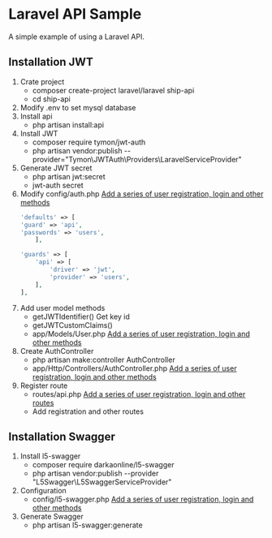 #  Laravel API Sample
A simple example of using a Laravel API.

## Installation JWT
1.  Crate project
    - composer create-project laravel/laravel ship-api
    - cd ship-api
2. Modify .env to set mysql database
3. Install api
    - php artisan install:api
4. Install JWT
    - composer require tymon/jwt-auth
    - php artisan vendor:publish --provider="Tymon\JWTAuth\Providers\LaravelServiceProvider"
5. Generate JWT secret
    - php artisan jwt:secret
    - jwt-auth secret 
6. Modify config/auth.php  [Add a series of user registration, login and other methods](config/auth.php)
    ```php 
    'defaults' => [
    'guard' => 'api',
    'passwords' => 'users',
        ],
 
    'guards' => [
        'api' => [
            'driver' => 'jwt',
            'provider' => 'users',
        ],
    ],
    ```
7. Add user model methods
    - getJWTIdentifier() Get key id
    - getJWTCustomClaims()
    - app/Models/User.php [Add a series of user registration, login and other methods](app/Models/User.php)
8. Create AuthController
    - php artisan make:controller AuthController
    - app/Http/Controllers/AuthController.php [Add a series of user registration, login and other methods](app/Http/Controllers/AuthController.php)
9. Register route
    - routes/api.php  [Add a series of user registration, login and other routes](routes/api.php)
    - Add registration and other routes

## Installation Swagger
1. Install l5-swagger
    - composer require darkaonline/l5-swagger
    - php artisan vendor:publish --provider "L5Swagger\L5SwaggerServiceProvider"
2. Configuration
   - config/l5-swagger.php [Add a series of user registration, login and other methods](config/l5-swagger.php)
3. Generate Swagger
    - php artisan l5-swagger:generate

 
